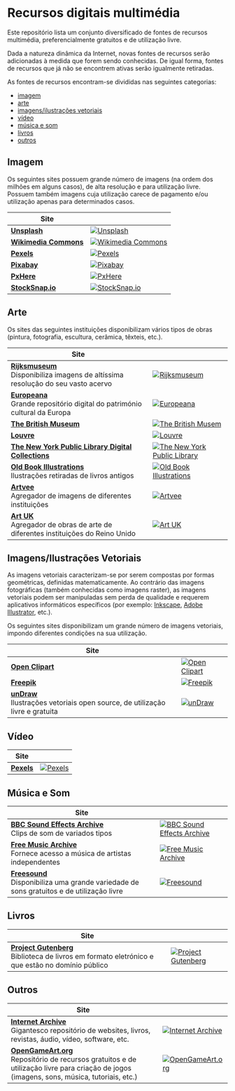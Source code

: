 # Recursos digitais multimédia

Este repositório lista um conjunto diversificado de fontes de recursos multimédia, preferencialmente gratuitos e de utilização livre.

Dada a natureza dinâmica da Internet, novas fontes de recursos serão adicionadas à medida que forem sendo conhecidas. De igual forma, fontes de recursos que já não se encontrem ativas serão igualmente retiradas.

As fontes de recursos encontram-se divididas nas seguintes categorias:

- [imagem](#imagem)
- [arte](#arte)
- [imagens/ilustrações vetoriais](#vetoriais)
- [vídeo](#video)
- [música e som](#musicasom)
- [livros](#livros)
- [outros](#outros)


## <a id="imagem">Imagem</a>

Os seguintes sites possuem grande número de imagens (na ordem dos milhões em alguns casos), de alta resolução e para utilização livre. Possuem também imagens cuja utilização carece de pagamento e/ou utilização apenas para determinados casos. 

|Site||
|---|---|
|**[Unsplash](https://unsplash.com/)**|<a href="https://unsplash.com/" target="_blank"><img src="imagens/unsplash.jpg" alt="Unsplash"></a>|
|**[Wikimedia Commons](https://commons.wikimedia.org/wiki/Main_Page)**|<a href="https://commons.wikimedia.org/wiki/Main_Page" target="_blank"><img src="imagens/wikimedia.jpg" alt="Wikimedia Commons"></a>|
|**[Pexels](https://www.pexels.com/)**|<a href="https://www.pexels.com/" target="_blank"><img src="imagens/pexels.jpg" alt="Pexels"></a>|
|**[Pixabay](https://pixabay.com/)**|<a href="https://pixabay.com/" target="_blank"><img src="imagens/pixabay.jpg" alt="Pixabay"></a>|
|**[PxHere](https://pxhere.com/)**|<a href="https://pxhere.com/" target="_blank"><img src="imagens/pxhere.jpg" alt="PxHere"></a>|
|**[StockSnap.io](https://stocksnap.io/)**|<a href="https://stocksnap.io/" target="_blank"><img src="imagens/stocksnap-io.jpg" alt="StockSnap.io"></a>|

## <a id="arte">Arte</a>

Os sites das seguintes instituições disponibilizam vários tipos de obras (pintura, fotografia, escultura, cerâmica, têxteis, etc.).

|Site||
|---|---|
|**[Rijksmuseum](https://www.rijksmuseum.nl/en)**<br>Disponibiliza imagens de altíssima resolução do seu vasto acervo|<a href="https://www.rijksmuseum.nl/en" target="_blank"><img src="imagens/rijksmuseum.jpg" alt="Rijksmuseum"></a>|
|**[Europeana](https://www.europeana.eu/pt)**<br>Grande repositório digital do património cultural da Europa|<a href="https://www.europeana.eu/pt" target="_blank"><img src="imagens/europeana.jpg" alt="Europeana"></a>|
|**[The British Museum](https://www.britishmuseum.org/)**|<a href="https://www.britishmuseum.org/" target="_blank"><img src="imagens/british-museum.jpg" alt="The British Musem">|
|**[Louvre](https://www.louvre.fr/en)**|<a href="https://www.louvre.fr/en" target="_blank"><img src="imagens/louvre.jpg" alt="Louvre"></a>|
|**[The New York Public Library Digital Collections](https://digitalcollections.nypl.org/)**|<a href="https://digitalcollections.nypl.org/" target="_blank"><img src="imagens/new-york-public-library.jpg" alt="The New York Public Library"></a>|
|**[Old Book Illustrations](https://www.oldbookillustrations.com/)**<br>Ilustrações retiradas de livros antigos|<a href="https://www.oldbookillustrations.com/" target="_blank"><img src="imagens/old-book-illustrations.jpg" alt="Old Book Illustrations"></a>|
|**[Artvee](https://artvee.com/)**<br>Agregador de imagens de diferentes instituições|<a href="https://artvee.com/" target="_blank"><img src="imagens/artvee.jpg" alt="Artvee"></a>|
|**[Art UK](https://artuk.org/)**<br>Agregador de obras de arte de diferentes instituições do Reino Unido|<a href="https://artuk.org/" target="_blank"><img src="imagens/art-uk.jpg" alt="Art UK"></a>|


## <a id="vetoriais">Imagens/Ilustrações Vetoriais</a>

As imagens vetoriais caracterizam-se por serem compostas por formas geométricas, definidas matematicamente. Ao contrário das imagens fotográficas (também conhecidas como imagens raster), as imagens vetoriais podem ser manipuladas sem perda de qualidade e requerem aplicativos informáticos específicos (por exemplo: [Inkscape](https://inkscape.org/), [Adobe Illustrator](https://www.adobe.com/pt/products/illustrator.html), etc.).

Os seguintes sites disponibilizam um grande número de imagens vetoriais, impondo diferentes condições na sua utilização.

|Site||
|---|---|
|**[Open Clipart](https://openclipart.org/)**|<a href="https://openclipart.org/" target="_blank"><img src="imagens/openclipart.jpg" alt="Open Clipart"></a>|
|**[Freepik](https://www.freepik.com/vectors)**|<a href="https://www.freepik.com/vectors" target="_blank"><img src="imagens/freepik.jpg" alt="Freepik"></a>|
|**[unDraw](https://undraw.co/illustrations)**<br>Ilustrações vetoriais open source, de utilização livre e gratuita|<a href="https://undraw.co/illustrations" target="_blank"><img src="imagens/undraw.webp" alt="unDraw"></a>|

## <a id="video">Vídeo</a>

|Site||
|---|---|
|**[Pexels](https://www.pexels.com/videos/)**|<a href="https://www.pexels.com/videos/" target="_blank"><img src="imagens/pexels-video.jpg" alt="Pexels"></a>|

## <a id="musicasom">Música e Som</a>

|Site||
|---|---|
|**[BBC Sound Effects Archive](https://sound-effects.bbcrewind.co.uk/)**<br>Clips de som de variados tipos|<a href="https://sound-effects.bbcrewind.co.uk/" target="_blank"><img src="imagens/bbc-sound-effects.jpg" alt="BBC Sound Effects Archive"></a>|
|**[Free Music Archive](https://freemusicarchive.org/)**<br>Fornece acesso a música de artistas independentes|<a href="https://freemusicarchive.org/" target="_blank"><img src="imagens/free-music-archive.jpg" alt="Free Music Archive"></a>|
|**[Freesound](https://freesound.org/)**<br>Disponibiliza uma grande variedade de sons gratuitos e de utilização livre|<a href="https://freesound.org/" target="_blank"><img src="imagens/freesound.jpg" alt="Freesound"></a>|

## <a id="livros">Livros</a>

|Site||
|---|---|
|**[Project Gutenberg](https://www.gutenberg.org/)**<br>Biblioteca de livros em formato eletrónico e que estão no domínio público|<a href="https://www.gutenberg.org/" target="_blank"><img src="imagens/project-gutenberg.jpg" alt="Project Gutenberg"></a>|

## <a id="outros">Outros</a>

|Site||
|---|---|
|**[Internet Archive](https://archive.org/)**<br>Gigantesco repositório de websites, livros, revistas, áudio, vídeo, software, etc.|<a href="https://archive.org/" target="_blank"><img src="imagens/internet-archive.jpg" alt="Internet Archive"></a>|
|**[OpenGameArt.org](https://opengameart.org/)**<br>Repositório de recursos gratuitos e de utilização livre para criação de jogos (imagens, sons, música, tutoriais, etc.)|<a href="https://opengameart.org/" target="_blank"><img src="imagens/open-game-art.jpg" alt="OpenGameArt.org"></a>|
